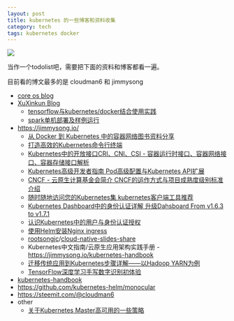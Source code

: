 ```yaml
---
layout: post
title: kubernetes 的一些博客和资料收集
category: tech
tags: kubernetes docker
---
```

![](https://cdn.kelu.org/blog/tags/k8s.jpg)



当作一个todolist吧，需要把下面的资料和博客都看一遍。

目前看的博文最多的是 cloudman6 和 jimmysong

* [core os blog](https://coreos.com/blog)
* [XuXinkun Blog](https://xuxinkun.github.io)
  * [tensorflow与kubernetes/docker结合使用实践](https://xuxinkun.github.io/2016/10/08/tensorflow-kubernetes/)
  * [spark单机部署及样例运行](https://xuxinkun.github.io/2016/08/12/spark-deploy/)
* <https://jimmysong.io/>
  * [从 Docker 到 Kubernetes 中的容器网络图书资料分享](https://jimmysong.io/posts/container-networking-from-docker-to-kubernetes-nginx/)
  * [打造高效的Kubernetes命令行终端](https://jimmysong.io/posts/configuring-efficient-kubernetes-cli-terminal/)
  * [Kubernetes中的开放接口CRI、CNI、CSI - 容器运行时接口、容器网络接口、容器存储接口解析](https://jimmysong.io/posts/kubernetes-open-interfaces-cri-cni-csi/)
  * [Kubernetes高级开发者指南  Pod高级配置与Kubernetes API扩展](https://jimmysong.io/posts/kubernetes-advance-developer-guide/)
  * [CNCF - 云原生计算基金会简介 CNCF的运作方式与项目成熟度级别标准介绍](https://jimmysong.io/posts/cncf-introduction/)
  * [随时随地访问您的Kubernetes集 kubernetes客户端工具推荐](https://jimmysong.io/posts/kubernetes-anytime-anywhere/)
  * [Kubernetes Dashboard中的身份认证详解 升级Dahsboard From v1.6.3 to v1.7.1](https://jimmysong.io/posts/kubernetes-dashboard-upgrade/gg)
  * [认识Kubernetes中的用户与身份认证授权](https://jimmysong.io/posts/user-authentication-in-kubernetes/)
  * [使用Helm安装Nginx ingress](https://jimmysong.io/posts/install-nginx-ingress-with-helm/)
  * [rootsongjc](https://github.com/rootsongjc)/[cloud-native-slides-share](https://github.com/rootsongjc/cloud-native-slides-share)
  * Kubernetes中文指南/云原生应用架构实践手册 - https://jimmysong.io/kubernetes-handbook
  * [迁移传统应用到Kubernetes步骤详解——以Hadoop YARN为例](https://jimmysong.io/posts/migrating-hadoop-yarn-to-kubernetes/)
  * [TensorFlow深度学习手写数字识别初体验](https://jimmysong.io/posts/tensorflow-and-deep-learning-without-a-phd/)
* [kubernetes-handbook](https://jimmysong.io/kubernetes-handbook/)
* <https://github.com/kubernetes-helm/monocular>
* <https://steemit.com/@cloudman6>
* other
  * [关于Kubernetes Master高可用的一些策略](https://jishu.io/kubernetes/kubernetes-master-ha/)